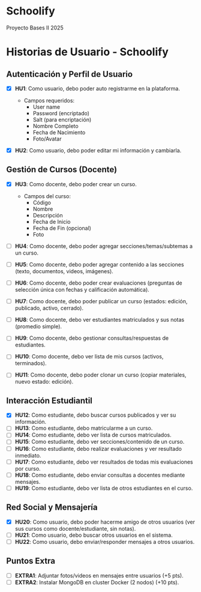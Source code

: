 # Schoolify
Proyecto Bases II 2025

# Historias de Usuario - Schoolify

## Autenticación y Perfil de Usuario
- [x] **HU1**: Como usuario, debo poder auto registrarme en la plataforma.
  - Campos requeridos:
    - User name
    - Password (encriptado)
    - Salt (para encriptación)
    - Nombre Completo
    - Fecha de Nacimiento
    - Foto/Avatar

- [x] **HU2**: Como usuario, debo poder editar mi información y cambiarla.

## Gestión de Cursos (Docente)
- [x] **HU3**: Como docente, debo poder crear un curso.
  - Campos del curso:
    - Código
    - Nombre
    - Descripción
    - Fecha de Inicio
    - Fecha de Fin (opcional)
    - Foto

- [ ] **HU4**: Como docente, debo poder agregar secciones/temas/subtemas a un curso.
- [ ] **HU5**: Como docente, debo poder agregar contenido a las secciones (texto, documentos, videos, imágenes).
- [ ] **HU6**: Como docente, debo poder crear evaluaciones (preguntas de selección única con fechas y calificación automática).
- [ ] **HU7**: Como docente, debo poder publicar un curso (estados: edición, publicado, activo, cerrado).
- [ ] **HU8**: Como docente, debo ver estudiantes matriculados y sus notas (promedio simple).
- [ ] **HU9**: Como docente, debo gestionar consultas/respuestas de estudiantes.
- [ ] **HU10**: Como docente, debo ver lista de mis cursos (activos, terminados).
- [ ] **HU11**: Como docente, debo poder clonar un curso (copiar materiales, nuevo estado: edición).

## Interacción Estudiantil
- [x] **HU12**: Como estudiante, debo buscar cursos publicados y ver su información.
- [ ] **HU13**: Como estudiante, debo matricularme a un curso.
- [ ] **HU14**: Como estudiante, debo ver lista de cursos matriculados.
- [ ] **HU15**: Como estudiante, debo ver secciones/contenido de un curso.
- [ ] **HU16**: Como estudiante, debo realizar evaluaciones y ver resultado inmediato.
- [ ] **HU17**: Como estudiante, debo ver resultados de todas mis evaluaciones por curso.
- [ ] **HU18**: Como estudiante, debo enviar consultas a docentes mediante mensajes.
- [ ] **HU19**: Como estudiante, debo ver lista de otros estudiantes en el curso.

## Red Social y Mensajería
- [x] **HU20**: Como usuario, debo poder hacerme amigo de otros usuarios (ver sus cursos como docente/estudiante, sin notas).
- [ ] **HU21**: Como usuario, debo buscar otros usuarios en el sistema.
- [ ] **HU22**: Como usuario, debo enviar/responder mensajes a otros usuarios.

## Puntos Extra
- [ ] **EXTRA1**: Adjuntar fotos/videos en mensajes entre usuarios (+5 pts).
- [ ] **EXTRA2**: Instalar MongoDB en cluster Docker (2 nodos) (+10 pts).
